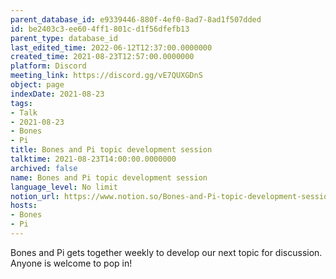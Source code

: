 ```yaml
---
parent_database_id: e9339446-880f-4ef0-8ad7-8ad1f507dded
id: be2403c3-ee60-4ff1-801c-d1f56dfefb13
parent_type: database_id
last_edited_time: 2022-06-12T12:37:00.0000000
created_time: 2021-08-23T12:57:00.0000000
platform: Discord
meeting_link: https://discord.gg/vE7QUXGDnS
object: page
indexDate: 2021-08-23
tags:
- Talk
- 2021-08-23
- Bones
- Pi
title: Bones and Pi topic development session
talktime: 2021-08-23T14:00:00.0000000
archived: false
name: Bones and Pi topic development session
language_level: No limit
notion_url: https://www.notion.so/Bones-and-Pi-topic-development-session-be2403c3ee604ff1801cd1f56dfefb13
hosts:
- Bones
- Pi
---
```


Bones and Pi gets together weekly to develop our next topic for discussion.
Anyone is welcome to pop in!










